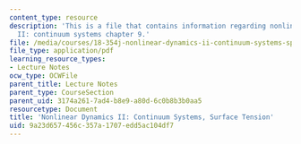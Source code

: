 ```yaml
---
content_type: resource
description: 'This is a file that contains information regarding nonlinear dynamics
  II: continuum systems chapter 9.'
file: /media/courses/18-354j-nonlinear-dynamics-ii-continuum-systems-spring-2015/9a23d657456c357a1707edd5ac104df7_MIT18_354JS15_Ch9.pdf
file_type: application/pdf
learning_resource_types:
- Lecture Notes
ocw_type: OCWFile
parent_title: Lecture Notes
parent_type: CourseSection
parent_uid: 3174a261-7ad4-b8e9-a80d-6c0b8b3b0aa5
resourcetype: Document
title: 'Nonlinear Dynamics II: Continuum Systems, Surface Tension'
uid: 9a23d657-456c-357a-1707-edd5ac104df7
---
```

